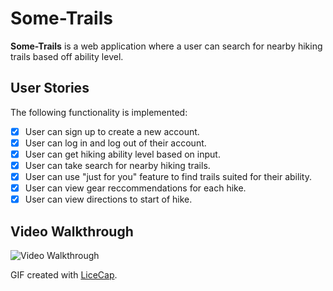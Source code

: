 # Some-Trails


**Some-Trails** is a web application where a user can search for nearby hiking trails based off ability level.



## User Stories

The following  functionality is implemented:

- [X] User can sign up to create a new account.
- [X] User can log in and log out of their account.
- [X] User can get hiking ability level based on input.
- [X] User can take search for nearby hiking trails.
- [X] User can use "just for you" feature to find trails suited for their ability.
- [X] User can view gear reccommendations for each hike. 
- [X] User can view directions to start of hike.

## Video Walkthrough

<img src='https://i.imgur.com/yb3Vty3.gif' title='Video Walkthrough' width='' alt='Video Walkthrough' />

GIF created with [LiceCap](http://www.cockos.com/licecap/).

